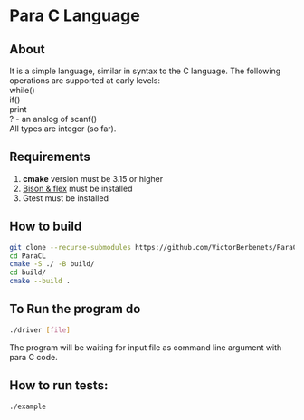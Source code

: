 # Para C Language

## About
It is a simple language, similar in syntax to the C language. The following operations are supported at early levels:  
while()  
if()  
print  
? - an analog of scanf()  
All types are integer (so far).
## Requirements
1. **cmake** version must be 3.15 or higher
2. [Bison & flex](https://www.gnu.org/software/bison/) must be installed
3. Gtest must be installed
## How to build
```bash
git clone --recurse-submodules https://github.com/VictorBerbenets/ParaCL.git
cd ParaCL
cmake -S ./ -B build/
cd build/
cmake --build .
```

## To Run the program do
```bash
./driver [file]
```
The program will be waiting for input file as command line argument with para C
code.
## How to run tests:
```bash
./example
```

